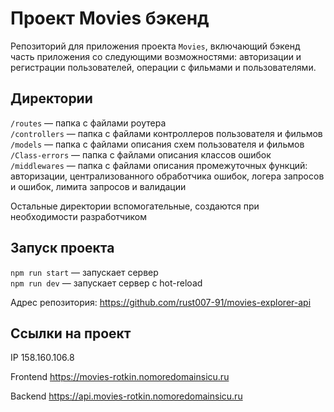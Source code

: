 # Проект Movies бэкенд

Репозиторий для приложения проекта `Movies`, включающий бэкенд часть приложения со следующими возможностями: авторизации и регистрации пользователей, операции с фильмами и пользователями.

## Директории

`/routes` — папка с файлами роутера  
`/controllers` — папка с файлами контроллеров пользователя и фильмов 
`/models` — папка с файлами описания схем пользователя и фильмов
`/Class-errors` — папка с файлами описания классов ошибок
`/middlewares` — папка с файлами описания промежуточных функций: авторизации, централизованного обработчика ошибок,
логера запросов и ошибок, лимита запросов и валидации

Остальные директории вспомогательные, создаются при необходимости разработчиком

## Запуск проекта

`npm run start` — запускает сервер  
`npm run dev` — запускает сервер с hot-reload

Адрес репозитория: https://github.com/rust007-91/movies-explorer-api

## Ссылки на проект

IP 158.160.106.8

Frontend https://movies-rotkin.nomoredomainsicu.ru

Backend https://api.movies-rotkin.nomoredomainsicu.ru
